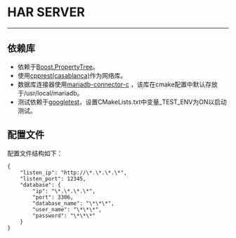 # HAR SERVER
---
## 依赖库
+ 依赖于[Boost.PropertyTree](https://www.boost.org)。
+ 使用[cpprest(casablanca)](https://github.com/Microsoft/cpprestsdk.git)作为网络库。  
+ 数据库连接器使用[mariadb-connector-c](https://downloads.mariadb.com/Connectors/c) ，该库在cmake配置中默认存放于/usr/local/mariadb。
+ 测试依赖于[googletest](https://github.com/google/googletest.git)，设置CMakeLists.txt中变量_TEST_ENV为ON以启动测试。

## 配置文件
配置文件结构如下：  
```
{
	"listen_ip": "http://\*.\*.\*.\*",
	"listen_port": 12345,
	"database": {
		"ip": "\*.\*.\*.\*",
		"port": 3306,
		"database_name": "\*\*\*",
		"user_name": "\*\*\*",
		"password": "\*\*\*"
	}
}
```
